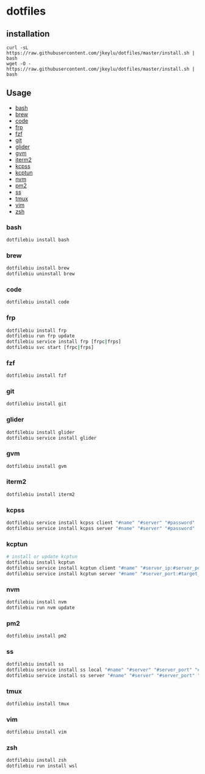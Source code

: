 # dotfiles

## installation

```
curl -sL https://raw.githubusercontent.com/jkeylu/dotfiles/master/install.sh | bash
wget -O - https://raw.githubusercontent.com/jkeylu/dotfiles/master/install.sh | bash
```

## Usage

- [bash](#bash)
- [brew](#brew)
- [code](#code)
- [frp](#frp)
- [fzf](#fzf)
- [git](#git)
- [glider](#glider)
- [gvm](#gvm)
- [iterm2](#iterm2)
- [kcpss](#kcpss)
- [kcptun](#kcptun)
- [nvm](#nvm)
- [pm2](#pm2)
- [ss](#ss)
- [tmux](#tmux)
- [vim](#vim)
- [zsh](#zsh)

### bash

```sh
dotfilebiu install bash
```

### brew

```sh
dotfilebiu install brew
dotfilebiu uninstall brew
```

### code

```sh
dotfilebiu install code
```

### frp

```sh
dotfilebiu install frp
dotfilebiu run frp update
dotfilebiu service install frp [frpc|frps]
dotfilebiu svc start [frpc|frps]
```

### fzf

```sh
dotfilebiu install fzf
```

### git

```sh
dotfilebiu install git
```

### glider

```sh
dotfilebiu install glider
dotfilebiu service install glider
```

### gvm

```sh
dotfilebiu install gvm
```

### iterm2

```sh
dotfilebiu install iterm2
```

### kcpss

```sh
dotfilebiu service install kcpss client "#name" "#server" "#password"
dotfilebiu service install kcpss server "#name" "#server" "#password"
```

### kcptun

```sh
# install or update kcptun
dotfilebiu install kcptun
dotfilebiu service install kcptun client "#name" "#server_ip:#server_port:12948"
dotfilebiu service install kcptun server "#name" "#server_port:#target_port"
```

### nvm

```sh
dotfilebiu install nvm
dotfilebiu run nvm update
```

### pm2

```sh
dotfilebiu install pm2
```

### ss

```sh
dotfilebiu install ss
dotfilebiu service install ss local "#name" "#server" "#server_port" "#password"
dotfilebiu service install ss server "#name" "#server" "#server_port" "#password"
```

### tmux

```sh
dotfilebiu install tmux
```

### vim

```sh
dotfilebiu install vim
```

### zsh

```sh
dotfilebiu install zsh
dotfilebiu run install wsl
```
